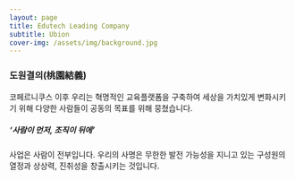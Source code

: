 ```yaml
---
layout: page
title: Edutech Leading Company
subtitle: Ubion
cover-img: /assets/img/background.jpg
---
```


### 도원결의(桃園結義)

코페르니쿠스 이후 우리는 혁명적인 교육플랫폼을 구축하여 세상을 가치있게 변화시키기 위해
다양한 사람들이 공동의 목표를 위해 뭉쳤습니다.



##### ‘사람이 먼저, 조직이 뒤에’

사업은 사람이 전부입니다. 우리의 사명은 무한한 발전 가능성을 지니고 있는 구성원의 열정과 상상력, 진취성을 창출시키는 것입니다.

